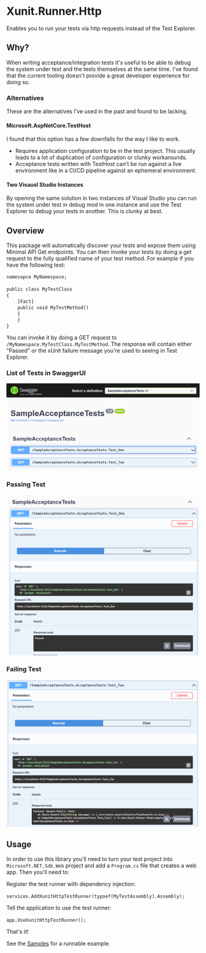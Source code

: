 # Xunit.Runner.Http
Enables you to run your tests via http requests instead of the Test Explorer.

## Why?
When writing acceptance/integration tests it's useful to be able to debug the system under test and the tests themselves at the same time. I've found that the current tooling doesn't provide a great developer experience for doing so.

### Alternatives
These are the alternatives I've used in the past and found to be lacking.

#### Microsoft.AspNetCore.TestHost
I found that this option has a few downfalls for the way I like to work. 

* Requires application configuration to be in the test project. This usually leads to a lot of duplication of configuration or clunky workarounds.
* Acceptance tests written with TestHost can't be run against a live environment like in a CI/CD pipeline against an ephemeral environment.

#### Two Visausl Studio Instances
By opening the same solution in two instances of Visual Studio you can run the system under test in debug mod in one instance and use the Test Explorer to debug your tests in another. This is clunky at best.

## Overview
This package will automatically discover your tests and expose them using Minimal API Get endpoints. You can then invoke your tests by doing a get request to the fully qualified name of your test method. For example if you have the following test:

```
namesapce MyNamespace;

public class MyTestClass
{
	[Fact]
	public void MyTestMethod()
	{
	}
}
```

You can invoke it by doing a GET request to `/MyNamespace.MyTestClass.MyTestMethod`. The response will contain either "Passed" or the xUnit failure message you're used to seeing in Test Explorer.

### List of Tests in SwaggerUI
![image info](./list_tests.png)

### Passing Test
![image info](./success.png)

### Failing Test
![image info](./failure.png)

## Usage
In order to use this library you'll need to turn your test project into `Microsoft.NET.Sdk.Web` project and add a `Program.cs` file that creates a web app. Then you'll need to:

Register the test runner with dependency injection:

`services.AddXunitHttpTestRunner(typoef(MyTestAssembly).Assembly);`

Tell the application to use the test runner:

`app.UseXunitHttpTestRunner();`

That's it! 

See the [Samples](samples) for a runnable example. 

